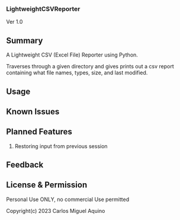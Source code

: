 ### LightweightCSVReporter

Ver 1.0

## Summary
A Lightweight CSV (Excel File) Reporter using Python.

Traverses through a given directory and gives prints out a csv report containing what file names, types, size, and last modified.

## Usage


## Known Issues

## Planned Features

1. Restoring input from previous session

## Feedback

## License & Permission
Personal Use ONLY, no commercial Use permitted

Copyright(c) 2023 Carlos Miguel Aquino
